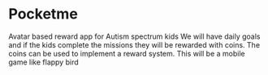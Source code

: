 # Pocketme
Avatar based reward app for Autism spectrum kids
We will have daily goals and if the kids complete the missions they will be rewarded with coins. The coins can be used to implement a reward system.
This will be a mobile game like flappy bird
